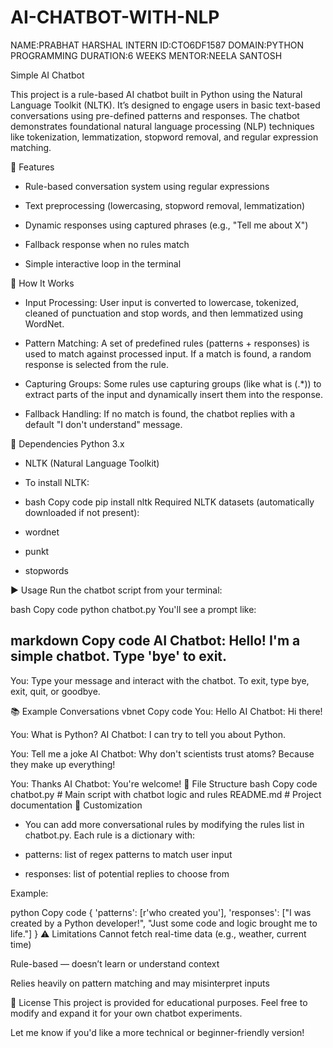 # AI-CHATBOT-WITH-NLP

NAME:PRABHAT HARSHAL
INTERN ID:CTO6DF1587
DOMAIN:PYTHON PROGRAMMING
DURATION:6 WEEKS
MENTOR:NEELA SANTOSH






Simple AI Chatbot

This project is a rule-based AI chatbot built in Python using the Natural Language Toolkit (NLTK). It’s designed to engage users in basic text-based conversations using pre-defined patterns and responses. The chatbot demonstrates foundational natural language processing (NLP) techniques like tokenization, lemmatization, stopword removal, and regular expression matching.

📌 Features
* Rule-based conversation system using regular expressions

* Text preprocessing (lowercasing, stopword removal, lemmatization)

* Dynamic responses using captured phrases (e.g., "Tell me about X")

* Fallback response when no rules match

* Simple interactive loop in the terminal

🔧 How It Works
* Input Processing:
User input is converted to lowercase, tokenized, cleaned of punctuation and stop words, and then lemmatized using WordNet.

* Pattern Matching:
A set of predefined rules (patterns + responses) is used to match against processed input. If a match is found, a random response is selected from the rule.

* Capturing Groups:
Some rules use capturing groups (like what is (.*)) to extract parts of the input and dynamically insert them into the response.

* Fallback Handling:
If no match is found, the chatbot replies with a default "I don't understand" message.

🧱 Dependencies
Python 3.x

* NLTK (Natural Language Toolkit)

* To install NLTK:

* bash
Copy code
pip install nltk
Required NLTK datasets (automatically downloaded if not present):

* wordnet

* punkt

* stopwords

▶️ Usage
Run the chatbot script from your terminal:

bash
Copy code
python chatbot.py
You'll see a prompt like:

markdown
Copy code
AI Chatbot: Hello! I'm a simple chatbot. Type 'bye' to exit.
--------------------------------------------------
You:
Type your message and interact with the chatbot. To exit, type bye, exit, quit, or goodbye.

📚 Example Conversations
vbnet
Copy code
You: Hello
AI Chatbot: Hi there!

You: What is Python?
AI Chatbot: I can try to tell you about Python.

You: Tell me a joke
AI Chatbot: Why don't scientists trust atoms? Because they make up everything!

You: Thanks
AI Chatbot: You're welcome!
📂 File Structure
bash
Copy code
chatbot.py         # Main script with chatbot logic and rules
README.md          # Project documentation
🧠 Customization
* You can add more conversational rules by modifying the rules list in chatbot.py. Each rule is a dictionary with:

* patterns: list of regex patterns to match user input

* responses: list of potential replies to choose from

Example:

python
Copy code
{
    'patterns': [r'who created you'],
    'responses': ["I was created by a Python developer!", "Just some code and logic brought me to life."]
}
⚠️ Limitations
Cannot fetch real-time data (e.g., weather, current time)

Rule-based — doesn’t learn or understand context

Relies heavily on pattern matching and may misinterpret inputs

📘 License
This project is provided for educational purposes. Feel free to modify and expand it for your own chatbot experiments.

Let me know if you'd like a more technical or beginner-friendly version!
